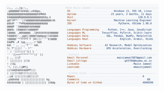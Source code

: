<picture>
  <source srcset="https://raw.githubusercontent.com/mmazinjameel/mmazinjameel/main/dark_mode.svg?v=1739666928" media="(prefers-color-scheme: dark)">
  <img src="https://raw.githubusercontent.com/mmazinjameel/mmazinjameel/main/light_mode.svg?v=1739666928">
</picture>
